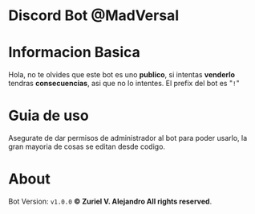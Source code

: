 # Discord Bot @MadVersal

# Informacion Basica
Hola, no te olvides que este bot es uno **publico**, si intentas **venderlo** tendras **consecuencias**, asi que no lo intentes.
El prefix del bot es "`!`"

# Guia de uso
Asegurate de dar permisos de administrador al bot para poder usarlo, la gran mayoria de cosas se editan desde codigo.

# About
Bot Version: `v1.0.0`
**© Zuriel V. Alejandro All rights reserved**.
